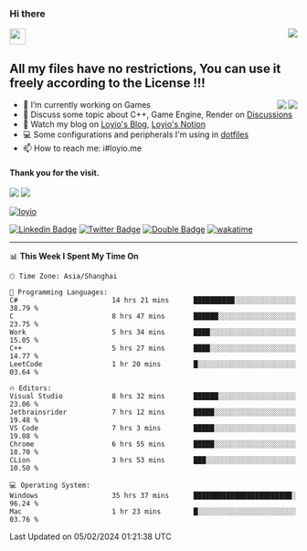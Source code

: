 <h3 align="left">Hi there</h3>
<img src='https://em-content.zobj.net/source/animated-noto-color-emoji/356/waving-hand_light-skin-tone_1f44b-1f3fb_1f3fb.gif' width='28' />
<a align="right" href="https://github.com/loyio/loyio/blob/master/STAR/README.md"><img align="right" src="https://img.shields.io/badge/LOYIO-STAR-green" /></a>

## All my files have no restrictions, You can use it freely according to the License !!!

<a href="https://github.com/loyio#gh-light-mode-only">
     <img align="right"  src="https://loy-readme.vercel.app/api/top-langs/?username=loyio&langs_count=6&hide=css,html,jupyter%20notebook" />
</a>

<a href="https://github.com/loyio#gh-dark-mode-only">
  <img align="right"  src="https://loy-readme.vercel.app/api/top-langs/?username=loyio&langs_count=6&theme=slateorange&hide=css,html,jupyter%20notebook" />
</a>



- 🔭 I’m currently working on Games
- 💬 Discuss some topic about C++, Game Engine, Render on [Discussions](https://github.com/loyio/loyio/discussions)
- 📔 Watch my blog on [Loyio's Blog](https://loyio.me), [Loyio's Notion](https://loyio.notion.site/loyio/Loyio-s-Dashboard-2f56bd29222a445ea9d9e8802a1ac83b)
- 💻 Some configurations and peripherals I'm using in [dotfiles](https://github.com/loyio/dotfiles)
- 📫 How to reach me: i#loyio.me


#### Thank you for the visit.
<img src="http://profile-counter.glitch.me/loyio/count.svg" />

<img src="https://loy-readme.vercel.app/api?username=loyio&show_icons=true&hide=stars&include_all_commits=true&hide_title=true&theme=slateorange" />

     

[![loyio](https://github-profile-trophy.vercel.app/?username=loyio&theme=onedark&column=4)](https://github.com/loyio)

[![Linkedin Badge](https://img.shields.io/badge/-@loyio-0077b5?style=flat-square&logo=Linkedin&logoColor=white&labelColor=0077b5&link=https://www.linkedin.com/in/loyio-hex-363172158/)](https://www.linkedin.com/in/loyio-hex-363172158/)
[![Twitter Badge](https://img.shields.io/badge/-@loyiome-000000?style=flat-square&labelColor=000000&logo=x&logoColor=white&link=https://twitter.com/loyiome)](https://twitter.com/loyiome)
[![Double Badge](https://img.shields.io/badge/@loyio-007722?style=flat&logo=Douban&logoColor=white)](https://www.douban.com/people/susmote)
[![wakatime](https://wakatime.com/badge/user/c0ddc104-5a20-41d1-ab9a-c4d9ea20a4d9.svg)](https://wakatime.com/@c0ddc104-5a20-41d1-ab9a-c4d9ea20a4d9)

-------
<!--START_SECTION:waka-->
📊 **This Week I Spent My Time On** 

```text
🕑︎ Time Zone: Asia/Shanghai

💬 Programming Languages: 
C#                       14 hrs 21 mins      ██████████░░░░░░░░░░░░░░░   38.79 % 
C                        8 hrs 47 mins       ██████░░░░░░░░░░░░░░░░░░░   23.75 % 
Work                     5 hrs 34 mins       ████░░░░░░░░░░░░░░░░░░░░░   15.05 % 
C++                      5 hrs 27 mins       ████░░░░░░░░░░░░░░░░░░░░░   14.77 % 
LeetCode                 1 hr 20 mins        █░░░░░░░░░░░░░░░░░░░░░░░░   03.64 % 

🔥 Editors: 
Visual Studio            8 hrs 32 mins       ██████░░░░░░░░░░░░░░░░░░░   23.06 % 
Jetbrainsrider           7 hrs 12 mins       █████░░░░░░░░░░░░░░░░░░░░   19.48 % 
VS Code                  7 hrs 3 mins        █████░░░░░░░░░░░░░░░░░░░░   19.08 % 
Chrome                   6 hrs 55 mins       █████░░░░░░░░░░░░░░░░░░░░   18.70 % 
CLion                    3 hrs 53 mins       ███░░░░░░░░░░░░░░░░░░░░░░   10.50 % 

💻 Operating System: 
Windows                  35 hrs 37 mins      ████████████████████████░   96.24 % 
Mac                      1 hr 23 mins        █░░░░░░░░░░░░░░░░░░░░░░░░   03.76 % 
```


 Last Updated on 05/02/2024 01:21:38 UTC
<!--END_SECTION:waka-->
